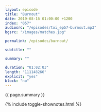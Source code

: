 ```yaml
---
layout: episode
title: "Burnout"
date: 2019-08-16 01:00:00 +1200
index: "057"
audiosrc: "/episodes/toi_ep57-burnout.mp3"
bgsrc: "/images/matches.jpg"

permalink: /episodes/burnout/

subtitle: ""

summary: ""

duration: "01:02:03"
length: "111148266"
explicit: "yes"
block: "no" 
---
```

<section class="summary" markdown="1">

{{ page.summary }}

</section>

{% include toggle-shownotes.html %}

<section id="shownotes" class="hidden" markdown="1">


</section>
